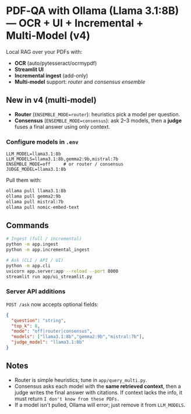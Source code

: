# PDF‑QA with Ollama (Llama 3.1:8B) — OCR + UI + Incremental + Multi‑Model (v4)

Local RAG over your PDFs with:
- **OCR** (auto/pytesseract/ocrmypdf)
- **Streamlit UI**
- **Incremental ingest** (add-only)
- **Multi‑model** support: *router* and *consensus ensemble*

## New in v4 (multi-model)
- **Router** (`ENSEMBLE_MODE=router`): heuristics pick a model per question.
- **Consensus** (`ENSEMBLE_MODE=consensus`): ask 2–3 models, then a **judge** fuses a final answer using only context.

### Configure models in `.env`
```
LLM_MODEL=llama3.1:8b
LLM_MODELS=llama3.1:8b,gemma2:9b,mistral:7b
ENSEMBLE_MODE=off     # or router / consensus
JUDGE_MODEL=llama3.1:8b
```
Pull them with:
```bash
ollama pull llama3.1:8b
ollama pull gemma2:9b
ollama pull mistral:7b
ollama pull nomic-embed-text
```

## Commands
```bash
# Ingest (full / incremental)
python -m app.ingest
python -m app.incremental_ingest

# Ask (CLI / API / UI)
python -m app.cli
uvicorn app.server:app --reload --port 8000
streamlit run app/ui_streamlit.py
```

### Server API additions
`POST /ask` now accepts optional fields:
```json
{
  "question": "string",
  "top_k": 8,
  "mode": "off|router|consensus",
  "models": ["llama3.1:8b","gemma2:9b","mistral:7b"],
  "judge_model": "llama3.1:8b"
}
```

## Notes
- Router is simple heuristics; tune in `app/query_multi.py`.
- Consensus asks each model with the **same retrieved context**, then a judge writes the final answer with citations. If context lacks the info, it must return `I don't know from these PDFs.`
- If a model isn't pulled, Ollama will error; just remove it from `LLM_MODELS`.

